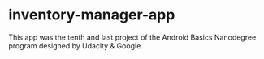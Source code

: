 # inventory-manager-app

This app was the tenth and last project of the Android Basics Nanodegree program designed by Udacity & Google.
